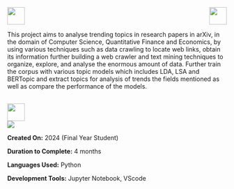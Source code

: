 <img src="https://media2.giphy.com/media/IQebREsGFRXmo/200w.gif?cid=6c09b952kwljccpsswdbwp93mw4aoogrkftk9upbbs0k22w7&ep=v1_gifs_search&rid=200w.gif&ct=s" width="40" height="40" />

<img src="https://media2.giphy.com/media/IQebREsGFRXmo/200w.gif?cid=6c09b952kwljccpsswdbwp93mw4aoogrkftk9upbbs0k22w7&ep=v1_gifs_search&rid=200w.gif&ct=s" width="40" height="40" style="float:right" />

This project aims to analyse trending topics in research papers in arXiv, in the domain of Computer Science, Quantitative Finance and Economics, by using various techniques such as data crawling to locate web links, obtain its information further building a web crawler and text mining techniques to organize, explore, and analyse the enormous amount of data. Further train the corpus with various topic models which includes LDA, LSA and BERTopic and extract topics for analysis of trends the fields mentioned as well as compare the performance of the models. <br>

<br>

<img src="https://media2.giphy.com/media/IQebREsGFRXmo/200w.gif?cid=6c09b952kwljccpsswdbwp93mw4aoogrkftk9upbbs0k22w7&ep=v1_gifs_search&rid=200w.gif&ct=s" width="40" height="40" />

<br>

<img src="https://64.media.tumblr.com/2ff10e1546e3de27f24fd7969b427ffc/tumblr_mtih08mmXW1rnvc1co1_500.gif"/>


**Created On:** 2024 (Final Year Student)

**Duration to Complete:** 4 months

**Languages Used:** Python

**Development Tools:** Jupyter Notebook, VScode


